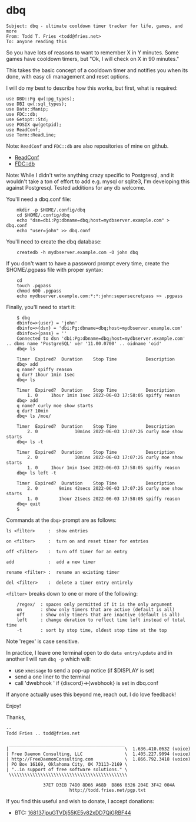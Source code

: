 # dbq
```
Subject: dbq - ultimate cooldown timer tracker for life, games, and more
From: Todd T. Fries <todd@fries.net>
To: anyone reading this
```

So you have lots of reasons to want to remember X in Y minutes.  Some games
have cooldown timers, but "Ok, I will check on X in 90 minutes."

This takes the basic concept of a cooldown timer and notifies you when its
done, with easy cli management and reset options.

I will do my best to describe how this works, but first, what is required:

```
use DBD::Pg qw(:pg_types);
use DBI qw(:sql_types);
use Date::Manip;
use FDC::db;
use Getopt::Std;
use POSIX qw(getpid);
use ReadConf;
use Term::ReadLine;
```

Note: `ReadConf` and `FDC::db` are also repositories of mine on github.

  - [ReadConf](https://github.com/toddfries/ReadConf)
  - [FDC::db](https://github.com/toddfries/FDC-db)

Note: While I didn't write anything crazy specific to Postgresql, and it
wouldn't take a ton of effort to add e.g. mysql or sqlite3, I'm developing
this against Postgresql.  Tested additions for any db welcome.

You'll need a dbq.conf file:

```
	mkdir -p $HOME/.config/dbq
	cd $HOME/.config/dbq
	echo "dsn=dbi:Pg:dbname=dbq;host=mydbserver.example.com" > dbq.conf
	echo "user=john" >> dbq.conf
```

You'll need to create the dbq database:
```
	createdb -h mydbserver.example.com -O john dbq
```

If you don't want to have a password prompt every time, create the
$HOME/.pgpass file with proper syntax:
```
	cd
	touch .pgpass
	chmod 600 .pgpass
	echo mydbserver.example.com:*:*:john:supersecretpass >> .pgpass
```

Finally, you'll need to start it:

```
	$ dbq
	dbinfo=>{user} = 'john'
	dbinfo=>{dsn} = 'dbi:Pg:dbname=dbq;host=mydbserver.example.com'
	dbinfo=>{pass} = ''
	Connected to dsn 'dbi:Pg:dbname=dbq;host=mydbserver.example.com' .. dbms name 'PostgreSQL' ver '11.00.0700' .. oidname 'oid'
	dbq> ls

	Timer  Expired?  Duration    Stop Time           Description
	dbq> add 
	q name? spiffy reason
	q dur? 1hour 1min 1sec
	dbq> ls

	Timer  Expired?  Duration    Stop Time           Description
	    1. 0     1hour 1min 1sec 2022-06-03 17:58:05 spiffy reason
	dbq> add
	q name? curly moe show starts
	q dur? 10min
	dbq> ls /moe/

	Timer  Expired?  Duration    Stop Time           Description
	    2. 0              10mins 2022-06-03 17:07:26 curly moe show starts
	dbq> ls -t

	Timer  Expired?  Duration    Stop Time           Description
	    2. 0              10mins 2022-06-03 17:07:26 curly moe show starts
	    1. 0     1hour 1min 1sec 2022-06-03 17:58:05 spiffy reason
	dbq> ls left -t

	Timer  Expired?  Duration    Stop Time           Description
	    2. 0        9mins 42secs 2022-06-03 17:07:26 curly moe show starts
	    1. 0        1hour 21secs 2022-06-03 17:58:05 spiffy reason
	dbq> quit
	$
```

Commands at the `dbq>` prompt are as follows:

```
ls <filter>     :  show entries

on <filter>     :  turn on and reset timer for entries

off <filter>    :  turn off timer for an entry

add             :  add a new timer

rename <filter> :  rename an existing timer

del <filter>    :  delete a timer entry entirely
```

`<filter>` breaks down to one or more of the following:

```
	/regex/  : spaces only permitted if it is the only argument
	on       : show only timers that are active (default is all)
	off      : show only timers that are inactive (default is all)
	left	 : change duration to reflect time left instead of total time
	-t       : sort by stop time, oldest stop time at the top
```

Note 'regex' is case sensitive.

In practice, I leave one terminal open to do `data entry/update` and in another
I will run `dbq -p` which will:
  - use `xmessage` to send a pop-up notice (if $DISPLAY is set)
  - send a one liner to the terminal
  - call 'dwebhook <webhook> <from> <msg>' if {discord}->{webhook} is set in dbq.conf

If anyone actually uses this beyond me, reach out.  I do love feedback!

Enjoy!

Thanks,

```
--
Todd Fries .. todd@fries.net

 ____________________________________________
|                                            \  1.636.410.0632 (voice)
| Free Daemon Consulting, LLC                \  1.405.227.9094 (voice)
| http://FreeDaemonConsulting.com            \  1.866.792.3418 (voice)
| PO Box 16169, Oklahoma City, OK 73113-2169 \
| "..in support of free software solutions." \
 \\\\\\\\\\\\\\\\\\\\\\\\\\\\\\\\\\\\\\\\\\\\\
                                                 
              37E7 D3EB 74D0 8D66 A68D  B866 0326 204E 3F42 004A
                        http://todd.fries.net/pgp.txt
```

If you find this useful and wish to donate, I accept donations:

- BTC: [168137ipuGTVDj55KE5v82xDD7QiGRBF44](bitcoin:168137ipuGTVDj55KE5v82xDD7QiGRBF44)

